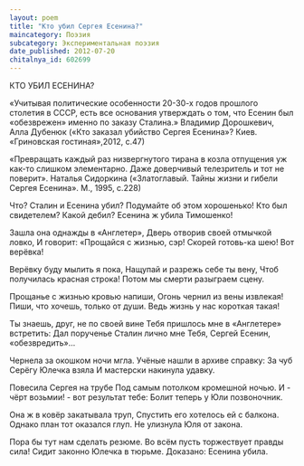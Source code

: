 ```yaml
---
layout: poem
title: "Кто убил Сергея Есенина?"
maincategory: Поэзия
subcategory: Экспериментальная поэзия
date_published: 2012-07-20
chitalnya_id: 602699
---
```




КТО УБИЛ ЕСЕНИНА?

«Учитывая политические особенности 20-30-х годов прошлого 
столетия в СССР, есть все основания утверждать о том, что 
Есенин был «обезврежен» именно по заказу Сталина.»
Владимир Дорошкевич, Алла Дубенюк 
(«Кто заказал убийство Сергея Есенина»?
Киев. «Гриновская гостиная»,2012, с.47) 

«Превращать каждый раз низвергнутого тирана в козла 
отпущения уж как-то слишком элементарно. Даже доверчивый 
телезритель и тот не поверит».
Наталья Сидоркина
(«Златоглавый. Тайны  жизни и гибели Сергея Есенина».
М., 1995, с.228)

 Что? Сталин и Есенина убил?
Подумайте об этом хорошенько!
Кто был свидетелем? Какой дебил?
Есенина ж убила Тимошенко!

Зашла она однажды в «Англетер»,
Дверь отворив своей отмычкой ловко,
И говорит: «Прощайся с жизнью, сэр!
Скорей готовь-ка шею! Вот верёвка!

Верёвку буду мылить я пока,
Нащупай и разрежь себе ты вену,
Чтоб получилась красная строка!
Потом мы смерти разыграем сцену.

Прощанье с жизнью кровью напиши,
Огонь чернил из вены извлекая!
Пиши, что хочешь, только от души.
Ведь жизнь у нас короткая такая!

Ты знаешь, друг, не по своей вине
Тебя пришлось мне в «Англетере» встретить:
Дал порученье Сталин лично мне
Тебя, Сергей Есенин, «обезвредить»...

Чернела за окошком ночи мгла.
Учёные нашли в архиве справку:
За чуб Серёгу Юлечка взяла
И мастерски накинула удавку.

Повесила Сергея на трубе
Под  самым потолком кромешной ночью.
И - чёрт возьмии! - вот результат тебе:
Болит теперь у Юли позвоночник.

Она ж в ковёр закатывала труп,
Спустить его хотелось ей с балкона.
Однако план тот оказался глуп.
Не улизнула Юля от закона.

Пора бы тут нам сделать резюме.
Во всём пусть торжествует правды сила!
Сидит законно Юлечка в тюрьме.
Доказано: Есенина убила.






